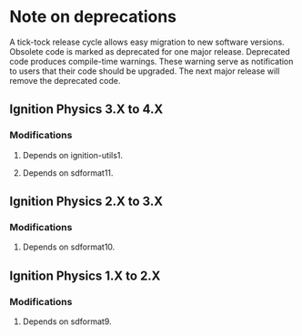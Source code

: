 # Note on deprecations
A tick-tock release cycle allows easy migration to new software versions.
Obsolete code is marked as deprecated for one major release.
Deprecated code produces compile-time warnings. These warning serve as
notification to users that their code should be upgraded. The next major
release will remove the deprecated code.

## Ignition Physics 3.X to 4.X

### Modifications

1. Depends on ignition-utils1.

1. Depends on sdformat11.

## Ignition Physics 2.X to 3.X

### Modifications

1. Depends on sdformat10.

## Ignition Physics 1.X to 2.X

### Modifications

1. Depends on sdformat9.
